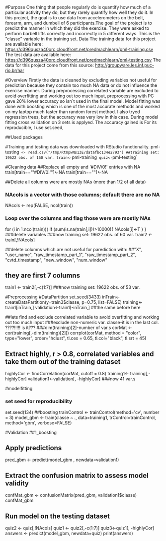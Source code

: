 #Purpose
One thing that people regularly do is quantify how much of a particular activity they do, but they rarely quantify how well they do it. In this project, the goal is to use data from accelerometers on the belt, forearm, arm, and dumbell of 6 participants.The goal of the project is to predict the manner in which they did the exercise. They were asked to perform barbell lifts correctly and incorrectly in 5 different ways. This is the "classe" variable in the training set.
Data
The training data for this project are available here:
https://d396qusza40orc.cloudfront.net/predmachlearn/pml-training.csv
The test data are available here:
https://d396qusza40orc.cloudfront.net/predmachlearn/pml-testing.csv
The data for this project come from this source: http://groupware.les.inf.puc-rio.br/har

#Overview
Firstly the data is cleaned by excluding variables not useful for prediction because they contain too much NA data or do not influence the exercise manner. During preprocessing correlated variable are excluded to avoid overfitting and working out too much input, preprocessing with PC gave 20% lower accuracy so isn`t used in the final model. Model fitting was done with boosting which is one of the most accurate methods and worked on my laptop much faster than random forest method. I also tryed regression trees, but the accuracy was very low in this case. During model fitting cross validation on 3 sets is applyed. The accuracy gained is 
For its reproducible, I use set.seed, 

##Used packages



#Training and testing data was downloaded with RStudio functionality. 
pml-testing` <- read.csv("/tmp/RtmpwNs13E/datafbc134e2793")
##training set: 19622 obs. of 160 var.
train<-`pml-training`
quiz<-`pml-testing`

#Cleaning data
##Replace all empty and '#DIV/0!' entries with NA
train[train=="'#DIV/0!'"]<-NA
train[train==""]<-NA

##Delete all columns were are mostly NAs (more than 1/2 of all data)
### NAcols is a vector with those columns; default there are no NA
NAcols <- rep(FALSE, ncol(train)) 
### Loop over the columns and flag those were are mostly NAs
for (i in 1:ncol(train)){
  if (sum(is.na(train[,i]))>10000){
    NAcols[i]<-T
  }
}
###delete variables 
###now training set: 19622 obs. of 60 var.
train2 <- train[,!NAcols]

##delete columns which are not useful for parediction with:
##"X", "user_name", "raw_timestamp_part_1", "raw_timestamp_part_2", "cvtd_timestamp", "new_window", "num_window"   
## they are first 7 columns
train1 <- train2[,-c(1:7)]
###now training set: 19622 obs. of 53 var.

#Preprocessing
#DataPartition
set.seed(3433)
inTrain<-createDataPartition(y=train3$classe, p=0.75, list=FALSE)
training<-train1[inTrain,]
validation<-train1[-inTrain,]
##the same before here

##lets find and exclude correlated variable to avoid overfitting and working out too much input
###exclude non-numeric var. classe-it is in the last col. ????!!!!! is it???
###dim(training)[2]-number of var.s
corMat <- cor(training[,-dim(training)[2]]) 
corrplot(corMat, method = "color", type="lower", order="hclust", tl.cex = 0.65, tl.col="black", tl.srt = 45)
## Extract highly, r > 0.8, correlated variables and take them out of the training dataset
highlyCor <- findCorrelation(corMat, cutoff = 0.8)
training1<- training[,-highlyCor]
validation1<-validation[, -highlyCor]
###now 41 var.s

#modelfitting
### set seed for reproducibility
set.seed(134)
##boosting
trainControl <- trainControl(method='cv', number = 3)
model_gbm <- train(classe ~ ., data=training1, trControl=trainControl, method='gbm', verbose=FALSE)

#Validation
##1_boosting
## Apply predictions
pred_gbm <- predict(model_gbm , newdata=validation1)
## Extract the confusion matrix to assess model validity
confMat_gbm <- confusionMatrix(pred_gbm, validation1$classe)
confMat_gbm

## Run model on the testing dataset

quiz2 <- quiz[,!NAcols]
quiz1 <- quiz2[,-c(1:7)]
quiz3<-quiz1[, -highlyCor]
answers <- predict(model_gbm, newdata=quiz)
print(answers)

